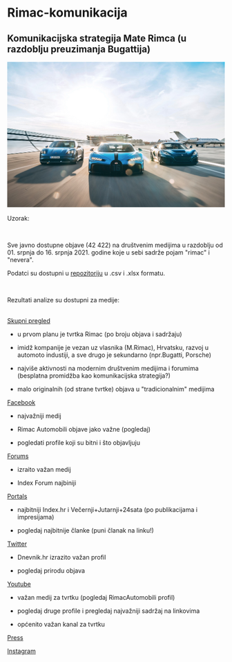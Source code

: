 # Rimac-komunikacija


## Komunikacijska strategija Mate Rimca (u razdoblju preuzimanja Bugattija)


<p align="center">
  <img src="./foto.jpg" width="750" title="hover text">
</p>


 
Uzorak:

<br>

Sve javno dostupne objave (42 422) na društvenim medijima u razdoblju od 01. srpnja do 16. srpnja 2021. godine koje u sebi sadrže pojam "rimac" i "nevera".

Podatci su dostupni u [repozitoriju](https://github.com/lusiki/Rimac-komunikacija/tree/main/dta) u .csv i .xlsx formatu.
 

<br>

Rezultati analize su dostupni za medije:
<br>
<br>

[Skupni pregled](https://raw.githack.com/lusiki/Rimac-komunikacija/main/code/GENERAL.html)
<br>

- u prvom planu je tvrtka Rimac (po broju objava i sadržaju)

- imidž kompanije je vezan uz vlasnika (M.Rimac), Hrvatsku, razvoj u automoto industiji, a sve drugo je sekundarno (npr.Bugatti, Porsche)

- najviše aktivnosti na modernim društvenim medijima i forumima (besplatna promidžba kao komunikacijska strategija?)

- malo originalnih (od strane tvrtke) objava u "tradicionalnim" medijima




[Facebook](https://raw.githack.com/lusiki/Rimac-komunikacija/main/code/facebook.html)
<br>


- najvažniji medij 

- Rimac Automobili objave jako važne (pogledaj)  

- pogledati profile koji su bitni i što objavljuju

[Forums](https://raw.githack.com/lusiki/Rimac-komunikacija/main/code/forums.html)
<br>

- izraito važan medij

- Index Forum najbiniji

[Portals](https://raw.githack.com/lusiki/Rimac-komunikacija/main/code/portals.html)
<br>

- najbitniji Index.hr i Večernji+Jutarnji+24sata (po publikacijama i impresijama)

- pogledaj najbitnije članke (puni članak na linku!)

[Twitter](https://raw.githack.com/lusiki/Rimac-komunikacija/main/code/twitter.html)
<br>

- Dnevnik.hr izrazito važan profil

- pogledaj prirodu objava

[Youtube](https://raw.githack.com/lusiki/Rimac-komunikacija/main/code/YouTube.html)
<br>


- važan medij za tvrtku (pogledaj RimacAutomobili profil) 

- pogledaj druge profile i pregledaj najvažniji sadržaj na linkovima

- općenito važan kanal za tvrtku

[Press](https://raw.githack.com/lusiki/Rimac-komunikacija/main/code/press.html)
<br>

[Instagram](https://raw.githack.com/lusiki/Rimac-komunikacija/main/code/Instagram.html)
